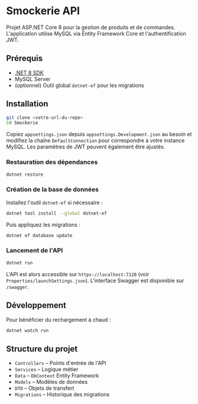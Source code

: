# Smockerie API

Projet ASP.NET Core 8 pour la gestion de produits et de commandes. L'application utilise MySQL via Entity Framework Core et l'authentification JWT.

## Prérequis

- [.NET 8 SDK](https://dotnet.microsoft.com/download)
- MySQL Server
- (optionnel) Outil global `dotnet-ef` pour les migrations

## Installation

```bash
git clone <votre-url-du-repo>
cd Smockerie
```

Copiez `appsettings.json` depuis `appsettings.Development.json` au besoin et modifiez la chaîne `DefaultConnection` pour correspondre à votre instance MySQL. Les paramètres de JWT peuvent également être ajustés.

### Restauration des dépendances

```bash
dotnet restore
```

### Création de la base de données

Installez l'outil `dotnet-ef` si nécessaire :

```bash
dotnet tool install --global dotnet-ef
```

Puis appliquez les migrations :

```bash
dotnet ef database update
```

### Lancement de l'API

```bash
dotnet run
```

L'API est alors accessible sur `https://localhost:7120` (voir `Properties/launchSettings.json`). L'interface Swagger est disponible sur `/swagger`.

## Développement

Pour bénéficier du rechargement à chaud :

```bash
dotnet watch run
```

## Structure du projet

- `Controllers` – Points d'entrée de l'API
- `Services` – Logique métier
- `Data` – `DbContext` Entity Framework
- `Models` – Modèles de données
- `DTO` – Objets de transfert
- `Migrations` – Historique des migrations
